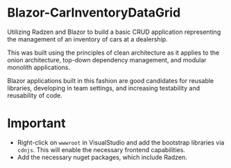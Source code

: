 # Blazor-CarInventoryDataGrid
Utilizing Radzen and Blazor to build a basic CRUD application representing the management of an inventory of cars at a dealership.

This was built using the principles of clean architecture as it applies to the onion architecture, top-down dependency management, and modular monolith applications.

Blazor applications built in this fashion are good candidates for reusable libraries, developing in team settings, and increasing testability and reusability of code. 


# Important
- Right-click on `wwwroot` in VisualStudio and add the bootstrap libraries via `cdnjs`. This will enable the necessary frontend capabilities.
- Add the necessary nuget packages, which include Radzen.
